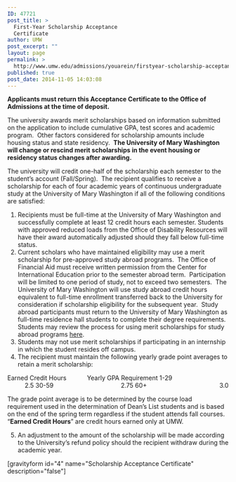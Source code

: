 ```yaml
---
ID: 47721
post_title: >
  First-Year Scholarship Acceptance
  Certificate
author: UMW
post_excerpt: ""
layout: page
permalink: >
  http://www.umw.edu/admissions/youarein/firstyear-scholarship-acceptance/
published: true
post_date: 2014-11-05 14:03:08
---
```

<strong>Applicants must return this Acceptance Certificate to the Office of Admissions at the time of deposit.</strong>

The university awards merit scholarships based on information submitted on the application to include cumulative GPA, test scores and academic program.  Other factors considered for scholarship amounts include housing status and state residency.  <strong>The University of Mary Washington will change or rescind merit scholarships in the event housing or residency status changes after awarding</strong><strong>.</strong>

The university will credit one-half of the scholarship each semester to the student’s account (Fall/Spring).  The recipient qualifies to receive a scholarship for each of four academic years of continuous undergraduate study at the University of Mary Washington if all of the following conditions are satisfied:
<ol>
 	<li>Recipients must be full-time at the University of Mary Washington and successfully complete at least 12 credit hours each semester. Students with approved reduced loads from the Office of Disability Resources will have their award automatically adjusted should they fall below full-time status.</li>
 	<li>Current scholars who have maintained eligibility may use a merit scholarship for pre-approved study abroad programs.  The Office of Financial Aid must receive written permission from the Center for International Education prior to the semester abroad term.  Participation will be limited to one period of study, not to exceed two semesters.  The University of Mary Washington will use study abroad credit hours equivalent to full-time enrollment transferred back to the University for consideration if scholarship eligibility for the subsequent year.  Study abroad participants must return to the University of Mary Washington as full-time residence hall students to complete their degree requirements. Students may review the process for using merit scholarships for study abroad programs <a href="http://www.umw.edu/financialaid/eligibility/study-abroad">here</a>.</li>
 	<li>Students may not use merit scholarships if participating in an internship in which the student resides off campus.</li>
 	<li>The recipient must maintain the following yearly grade point averages to retain a merit scholarship:</li>
</ol>
Earned Credit Hours            Yearly GPA Requirement
1-29                                          2.5
30-59                                       2.75
60+                                          3.0

The grade point average is to be determined by the course load requirement used in the determination of Dean’s List students and is based on the end of the spring term regardless if the student attends fall courses.  “<strong>Earned Credit Hours</strong>” are credit hours earned only at UMW.

5. An adjustment to the amount of the scholarship will be made according to the University’s refund policy should the recipient withdraw during the academic year.

[gravityform id="4" name="Scholarship Acceptance Certificate" description="false"]